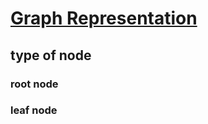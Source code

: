 # [Graph Representation](https://www.hackerearth.com/zh/practice/algorithms/graphs/graph-representation/tutorial/)	
## type of node

### root node


### leaf node
